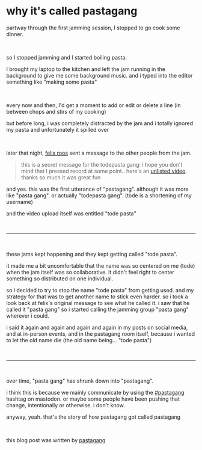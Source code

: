 # why it's called pastagang

partway through the first jamming session, I stopped to go cook some dinner.

<br>

so I stopped jamming and I started boiling pasta.

I brought my laptop to the kitchen and left the jam running in the background to give me some background music. and i typed into the editor something like "making some pasta"

<br>

every now and then, I'd get a moment to add or edit or delete a line (in between chops and stirs of my cooking) 

but before long, i was completely distracted by the jam and i totally ignored my pasta and unfortunately it spilled over

<br>

later that night, [felix roos](https://garten.salat.dev/) sent a message to the other people from the jam.

> this is a secret message for the todepasta gang: i hope you don't mind that I pressed record at some point.. here's an [unlisted video](https://www.youtube.com/watch?v=w6Rm0zEt-bQ). thanks so much it was great fun

and yes. this was the first utterance of "pastagang". although it was more like "pasta gang". or actually "todepasta gang". (tode is a shortening of my username) 

and the video upload itself was entitled "tode pasta"

<br>

<hr>

<br>

these jams kept happening and they kept getting called "tode pasta".

it made me a bit uncomfortable that the name was so centered on me (tode) when the jam itself was so collaborative. it didn't feel right to center something so distributed on one individual. 

so i decided to try to stop the name "tode pasta" from getting used. and my strategy for that was to get another name to stick even harder. so i took a look back at felix's original message to see what he called it. i saw that he called it "pasta gang" so i started calling the jamming group "pasta gang" wherever i could. 

i said it again and again and again and again in my posts on social media, and at in-person events, and in the pastagang room itself, because i wanted to let the old name die (the old name being... "tode pasta")

<br>

<hr>

<br>

over time, "pasta gang" has shrunk down into "pastagang".

i think this is because we mainly communicate by using the [#pastagang](https://post.lurk.org/tags/pastagang) hashtag on mastodon. or maybe some people have been pushing that change, intentionally or otherwise. i don't know. 

anyway, yeah. that's the story of how pastagang got called pastagang 

<br>

this blog post was written by [pastagang](/)

